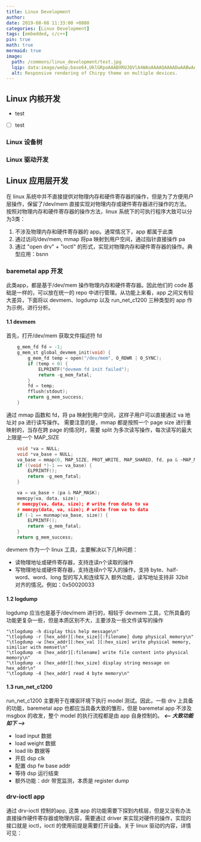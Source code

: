 ```yaml
---
title: Linux Development
author:
date: 2019-08-08 11:33:00 +0800
categories: [Linux Development]
tags: [embedded, c/c++]
pin: true
math: true
mermaid: true
image:
  path: /commons/linux_development/test.jpg
  lqip: data:image/webp;base64,UklGRpoAAABXRUJQVlA4WAoAAAAQAAAADwAABwAAQUxQSDIAAAARL0AmbZurmr57yyIiqE8oiG0bejIYEQTgqiDA9vqnsUSI6H+oAERp2HZ65qP/VIAWAFZQOCBCAAAA8AEAnQEqEAAIAAVAfCWkAALp8sF8rgRgAP7o9FDvMCkMde9PK7euH5M1m6VWoDXf2FkP3BqV0ZYbO6NA/VFIAAAA
  alt: Responsive rendering of Chirpy theme on multiple devices.
---
```


## Linux 内核开发

- test
- [ ] test

### Linux 设备树

### Linux 驱动开发

## Linux 应用层开发

在 linux 系统中并不直接提供对物理内存和硬件寄存器的操作，但是为了方便用户层操作，保留了/dev/mem 直接实现对物理内存或硬件寄存器进行操作的方法。按照对物理内存和硬件寄存器的操作方法，linux 系统下的可执行程序大致可以分为3类：
 1. 不涉及物理内存和硬件寄存器的 app。通常情况下，app 都属于此类
 2. 通过访问/dev/mem, mmap 将pa 映射到用户空间，通过指针直接操作 pa
 3. 通过 "open drv" + "ioctl" 的形式，实现对物理内存和硬件寄存器的操作。典型应用：bsnn

### baremetal app 开发

此类app，都是基于/dev/mem 操作物理内存和硬件寄存器。因此他们的 code 基础是一样的，可以放在统一的 repo 中进行管理。从功能上来看，app 之间又有较大差异，下面将以 devmem、logdump 以及 run_net_c1200 三种类型的 app 作为示例，进行分析。

#### 1.1 devmem

首先，打开/dev/mem 获取文件描述符 fd
```C
	g_mem_fd fd = -1;
	g_mem_st global_devmem_init(void) {
		g_mem_fd temp = open("/dev/mem", O_RDWR | O_SYNC);
		if (temp < 0) {
			ELPRINTF("devmem fd init failed");
			return -g_mem_fatal;
		}
		fd = temp;
		fflush(stdout);
		return g_mem_success;
	}
```
通过 mmap 函数和 fd，将 pa 映射到用户空间，这样子用户可以直接通过 va 地址对 pa 进行读写操作。
需要注意的是，mmap 都是按照一个 page size 进行重映射的，当存在跨 page 的情况时，需要 split 为多次读写操作，每次读写的最大上限是一个 MAP_SIZE
```C
    void *va = NULL;
    void *va_base = NULL;
    va_base = mmap(0, MAP_SIZE, PROT_WRITE, MAP_SHARED, fd, pa & ~MAP_MASK);
    if ((void *)-1 == va_base) {
        ELPRINTF();
        return -g_mem_fatal;
    }

    va = va_base + (pa & MAP_MASK);
    memcpy(va, data, size);
    # memcpy(va, data, size); # write from data to va
    # memcpy(data, va, size); # write from va to data
    if (-1 == munmap(va_base, size)) {
        ELPRINTF();
        return -g_mem_fatal;
    }
    return g_mem_success;
```
devmem 作为一个 linux 工具，主要解决以下几种问题：
- 读物理地址或硬件寄存器，支持连读n个读取的操作
- 写物理地址或硬件寄存器，支持连续n个写入的操作，支持 byte、half-word、word、long 型的写入和连续写入
额外功能，读写地址支持非 32bit 对齐的情况。例如：0x50020033

#### 1.2 logdump

logdump 应当也是基于/dev/mem 进行的，相较于 devmem 工具，它所具备的功能更复杂一些，但是本质区别不大，主要涉及一些文件读写的操作
```Plain text
"\tlogdump -h display this help message\n"
"\tlogdump -r [hex_addr][:hex_size][:filename] dump physical memory\n"
"\tlogdump -w [hex_addr][:hex_val ][:hex_size] write physical memory, similiar with memset\n"
"\tlogdump -m [hex_addr][:filename] write file content into physical memory\n"
"\tlogdump -x [hex_addr][:hex_size] display string message on hex_addr\n"
"\tlogdump -4 [hex_addr] read 4 byte memory\n"
```

#### 1.3 run_net_c1200

run_net_c1200 主要用于在裸驱环境下执行 model 测试。因此，一些 drv 上具备的功能，baremetal app 也都应当具备大致的雏形，但是 baremetal app 不涉及 msgbox 的收发，整个 model 的执行流程都是由 app 自身控制的。
***<-- 大致功能如下 -->***
- load input 数据
- load weight 数据
- load lib 数据等
- 开启 dsp clk
- 配置 dsp fw base addr
- 等待 dsp 运行结束
- 额外功能：ddr 带宽监测，本质是 register dump

### drv-ioctl app

通过 drv-ioctl 控制的app, 这类 app 的功能需要下探到内核层，但是又没有办法直接操作硬件寄存器或物理内容，需要通过 driver 来实现对硬件的操作，实现的接口就是 ioctl，ioctl 的使用前提是需要打开设备。关于 linux 驱动的内容，详情可见：